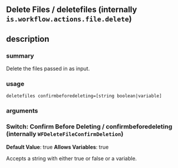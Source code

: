 
## Delete Files / deletefiles (internally `is.workflow.actions.file.delete`)



## description
### summary
Delete the files passed in as input.


### usage
`deletefiles confirmbeforedeleting=[string boolean|variable]`

### arguments
### Switch: Confirm Before Deleting / confirmbeforedeleting (internally `WFDeleteFileConfirmDeletion`)
**Default Value**: true
**Allows Variables**: true


Accepts a string with either true or false
or a variable.
